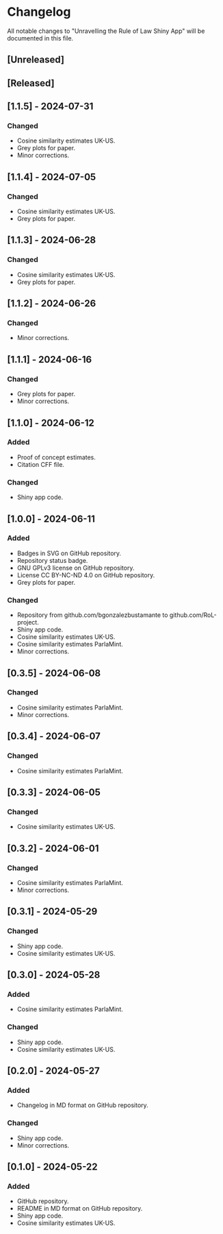 # Changelog
All notable changes to "Unravelling the Rule of Law Shiny App" will be documented in this file.

## [Unreleased]

## [Released]

## [1.1.5] - 2024-07-31
### Changed
- Cosine similarity estimates UK-US.
- Grey plots for paper.
- Minor corrections.

## [1.1.4] - 2024-07-05
### Changed
- Cosine similarity estimates UK-US.
- Grey plots for paper.

## [1.1.3] - 2024-06-28
### Changed
- Cosine similarity estimates UK-US.
- Grey plots for paper.

## [1.1.2] - 2024-06-26
### Changed
- Minor corrections.

## [1.1.1] - 2024-06-16
### Changed
- Grey plots for paper.
- Minor corrections.

## [1.1.0] - 2024-06-12
### Added
- Proof of concept estimates.
- Citation CFF file.
### Changed
- Shiny app code.

## [1.0.0] - 2024-06-11
### Added
- Badges in SVG on GitHub repository.
- Repository status badge.
- GNU GPLv3 license on GitHub repository.
- License CC BY-NC-ND 4.0 on GitHub repository.
- Grey plots for paper.
### Changed
- Repository from github.com/bgonzalezbustamante to github.com/RoL-project.
- Shiny app code.
- Cosine similarity estimates UK-US.
- Cosine similarity estimates ParlaMint.
- Minor corrections.

## [0.3.5] - 2024-06-08
### Changed
- Cosine similarity estimates ParlaMint.
- Minor corrections.

## [0.3.4] - 2024-06-07
### Changed
- Cosine similarity estimates ParlaMint.

## [0.3.3] - 2024-06-05
### Changed
- Cosine similarity estimates UK-US.

## [0.3.2] - 2024-06-01
### Changed
- Cosine similarity estimates ParlaMint.
- Minor corrections.

## [0.3.1] - 2024-05-29
### Changed
- Shiny app code.
- Cosine similarity estimates UK-US.

## [0.3.0] - 2024-05-28
### Added
- Cosine similarity estimates ParlaMint.
### Changed
- Shiny app code.
- Cosine similarity estimates UK-US.

## [0.2.0] - 2024-05-27
### Added
- Changelog in MD format on GitHub repository.
### Changed
- Shiny app code.
- Minor corrections.

## [0.1.0] - 2024-05-22
### Added
- GitHub repository.
- README in MD format on GitHub repository.
- Shiny app code.
- Cosine similarity estimates UK-US.
